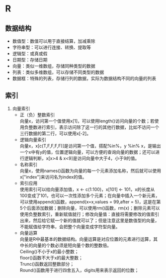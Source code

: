 # R
## 数据结构
- 数值型：数值可以用于直接结算，加减乘除
- 字符串型：可以进行连接、转换、提取等
- 逻辑型：或真或假
- 日期型：存储日期
- 向量：类似一维数组，存储同种类型的数据
- 列表：类似多维数组，可以存储不同类型的数据
- 数据框：特殊的列表，存储行列的数据，实际为数据结构不同的向量的列表
## 索引
1. 向量索引
   - 正（负）整数索引   
向量x，访问第一个值使用x[1]，可以使用length()访问向量的个数；若使用负整数进行索引，表示访问除了这一行的其他行数据，比如不访问一个三行数据的第二行，可以使用x[-2]。
   - 逻辑向量索引   
向量x，x[c(T,F,F,F,F)]是访问第一个值，搭配%in%，y %in% x，是输出一个x中有y的值，位置逻辑向量，可以方便的查询向量的数据；还可以进行逻辑判断，x[x>4 & x<9]是访问向量中大于4，小于9的值。
   - 名称索引   
向量x，使用names()函数为向量的每一个元素添加名称，然后就可以使用x["index"]来访问名为index的值。
   - 索引应用   
使用索引可以给向量添加值，x <- c(1:100)，x[101] <- 101，x的长度从100变成了101，也可以一次性添加多个元素；在向量中插入一个新元素，可以使用append()函数，append(x=x,values = 99,after = 5)，这是在第5个后面添加数据；删除向量，可以使用rm()函数，rm(x)；删除元素可以使用负整数索引，重新赋值就行；修改向量值：直接将需要修改的值索引出来，然后给它赋一个新的值就可以了；但是注意这里是数值型的向量，不能赋值给字符串，会把整个向量变成字符型向量。
   - 向量运算   
向量是R中最基本的数据结构。向量运算是对应位置的元素进行运算，其中长的向量的个数必须是短向量个数的整数倍。   
Ceiling()不小于x的最小整数；   
floor()函数不大于x的最大整数；   
Trunc()函数返回整数部分；   
Round()函数用于进行四舍五入，digits用来表示返回的位数；   

